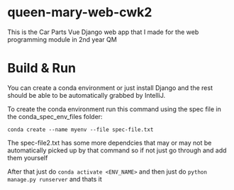# queen-mary-web-cwk2
This is the Car Parts Vue Django web app that I made for the web programming module in 2nd year QM

# Build & Run
You can create a conda environment or just install Django and the rest should be able to be automatically grabbed by IntelliJ.

To create the conda environment run this command using the spec file in the conda_spec_env_files folder:

`conda create --name myenv --file spec-file.txt`

The spec-file2.txt has some more dependcies that may or may not be automatically picked up by that command so if not just go through and add them yourself

After that just do `conda activate <ENV_NAME>` and then just do `python manage.py runserver` and thats it
